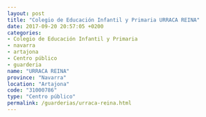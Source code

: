 ```yaml
---
layout: post
title: "Colegio de Educación Infantil y Primaria URRACA REINA"
date: 2017-09-20 20:57:05 +0200
categories:
- Colegio de Educación Infantil y Primaria
- navarra
- artajona
- Centro público
- guarderia
name: "URRACA REINA"
province: "Navarra"
location: "Artajona"
code: "31000786"
type: "Centro público"
permalink: /guarderias/urraca-reina.html
---
```


